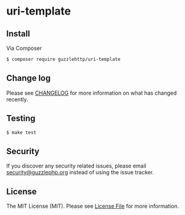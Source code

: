 # uri-template

## Install

Via Composer

``` bash
$ composer require guzzlehttp/uri-template
```

## Change log

Please see [CHANGELOG](CHANGELOG.md) for more information on what has changed recently.

## Testing

``` bash
$ make test
```

## Security

If you discover any security related issues, please email security@guzzlephp.org instead of using the issue tracker.

## License

The MIT License (MIT). Please see [License File](LICENSE.md) for more information.
